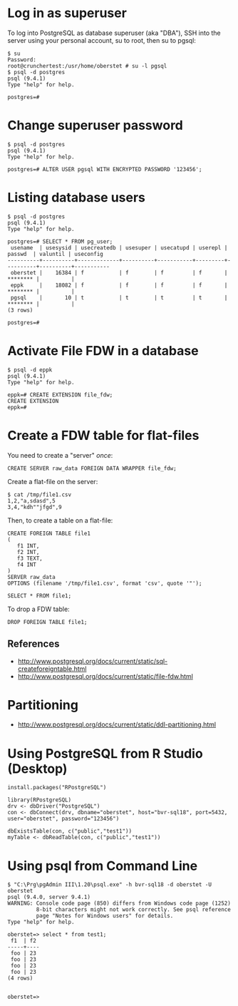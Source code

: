 # Log in as superuser

To log into PostgreSQL as database superuser (aka "DBA"), SSH into the server using
your personal account, su to root, then su to pgsql:

```console
$ su
Password:
root@crunchertest:/usr/home/oberstet # su -l pgsql
$ psql -d postgres
psql (9.4.1)
Type "help" for help.

postgres=#
```

# Change superuser password

```console
$ psql -d postgres
psql (9.4.1)
Type "help" for help.

postgres=# ALTER USER pgsql WITH ENCRYPTED PASSWORD '123456';
```

# Listing database users

```console
$ psql -d postgres
psql (9.4.1)
Type "help" for help.

postgres=# SELECT * FROM pg_user;
 usename  | usesysid | usecreatedb | usesuper | usecatupd | userepl |  passwd  | valuntil | useconfig
----------+----------+-------------+----------+-----------+---------+----------+----------+-----------
 oberstet |    16384 | f           | f        | f         | f       | ******** |          |
 eppk     |    18082 | f           | f        | f         | f       | ******** |          |
 pgsql    |       10 | t           | t        | t         | t       | ******** |          |
(3 rows)

postgres=#
```

# Activate File FDW in a database

```console
$ psql -d eppk
psql (9.4.1)
Type "help" for help.

eppk=# CREATE EXTENSION file_fdw;
CREATE EXTENSION
eppk=#
```

# Create a FDW table for flat-files

You need to create a "server" _once_:

```console
CREATE SERVER raw_data FOREIGN DATA WRAPPER file_fdw;
```

Create a flat-file on the server:

```
$ cat /tmp/file1.csv
1,2,"a,sdasd",5
3,4,"kdh""jfgd",9
```

Then, to create a table on a flat-file:

```console
CREATE FOREIGN TABLE file1
(
   f1 INT,
   f2 INT,
   f3 TEXT,
   f4 INT
)
SERVER raw_data
OPTIONS (filename '/tmp/file1.csv', format 'csv', quote '"');

SELECT * FROM file1;
```

To drop a FDW table:

```console
DROP FOREIGN TABLE file1;
```

## References

* http://www.postgresql.org/docs/current/static/sql-createforeigntable.html
* http://www.postgresql.org/docs/current/static/file-fdw.html

# Partitioning

* http://www.postgresql.org/docs/current/static/ddl-partitioning.html

# Using PostgreSQL from R Studio (Desktop)

```
install.packages("RPostgreSQL")

library(RPostgreSQL)
drv <- dbDriver("PostgreSQL")
con <- dbConnect(drv, dbname="oberstet", host="bvr-sql18", port=5432, user="oberstet", password="123456")

dbExistsTable(con, c("public","test1"))
myTable <- dbReadTable(con, c("public","test1"))
```

# Using psql from Command Line

```
$ "C:\Prg\pgAdmin III\1.20\psql.exe" -h bvr-sql18 -d oberstet -U oberstet
psql (9.4.0, server 9.4.1)
WARNING: Console code page (850) differs from Windows code page (1252)
         8-bit characters might not work correctly. See psql reference
         page "Notes for Windows users" for details.
Type "help" for help.

oberstet=> select * from test1;
 f1  | f2
-----+----
 foo | 23
 foo | 23
 foo | 23
 foo | 23
(4 rows)


oberstet=>
```